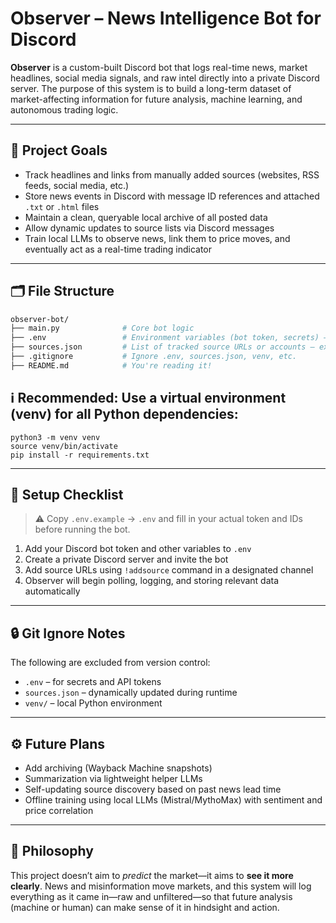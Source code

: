 # Observer – News Intelligence Bot for Discord

**Observer** is a custom-built Discord bot that logs real-time news, market headlines, social media signals, and raw intel directly into a private Discord server. The purpose of this system is to build a long-term dataset of market-affecting information for future analysis, machine learning, and autonomous trading logic.

---

## 🚀 Project Goals

- Track headlines and links from manually added sources (websites, RSS feeds, social media, etc.)
- Store news events in Discord with message ID references and attached `.txt` or `.html` files
- Maintain a clean, queryable local archive of all posted data
- Allow dynamic updates to source lists via Discord messages
- Train local LLMs to observe news, link them to price moves, and eventually act as a real-time trading indicator

---

## 🗂️ File Structure

```bash
observer-bot/
├── main.py              # Core bot logic
├── .env                 # Environment variables (bot token, secrets) – excluded from git
├── sources.json         # List of tracked source URLs or accounts – excluded from git
├── .gitignore           # Ignore .env, sources.json, venv, etc.
├── README.md            # You're reading it!
```

## ℹ️ Recommended: Use a virtual environment (venv) for all Python dependencies:

```
python3 -m venv venv
source venv/bin/activate
pip install -r requirements.txt
```

---

## 🧪 Setup Checklist

> ⚠️ Copy `.env.example` → `.env` and fill in your actual token and IDs before running the bot.

1. Add your Discord bot token and other variables to `.env`
2. Create a private Discord server and invite the bot
3. Add source URLs using `!addsource` command in a designated channel
4. Observer will begin polling, logging, and storing relevant data automatically

---

## 🔒 Git Ignore Notes

The following are excluded from version control:

- `.env` – for secrets and API tokens
- `sources.json` – dynamically updated during runtime
- `venv/` – local Python environment

---

## ⚙️ Future Plans

- Add archiving (Wayback Machine snapshots)
- Summarization via lightweight helper LLMs
- Self-updating source discovery based on past news lead time
- Offline training using local LLMs (Mistral/MythoMax) with sentiment and price correlation

---

## 🧠 Philosophy

This project doesn’t aim to *predict* the market—it aims to **see it more clearly**. News and misinformation move markets, and this system will log everything as it came in—raw and unfiltered—so that future analysis (machine or human) can make sense of it in hindsight and action.
